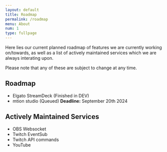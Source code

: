 ```yaml
---
layout: default
title: Roadmap
permalink: /roadmap
menu: About
num: 1
type: fullpage
---
```


Here lies our current planned roadmap of features we are currently working on/towards, as well as a list of actively maintained services which we are always interating upon.

Please note that any of these are subject to change at any time.

## Roadmap
- Elgato StreamDeck (Finished in DEV)
- mtion studio (Queued) **Deadline:** September 20th 2024

## Actively Maintained Services
- OBS Websocket
- Twitch EventSub
- Twitch API commands
- YouTube